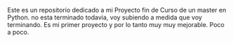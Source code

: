Este es un repositorio dedicado a mi Proyecto fin de Curso de un master en Python. no esta terminado todavia, voy subiendo a medida que voy terminando. Es mi primer proyecto y por lo tanto muy muy mejorable. Poco a poco.
